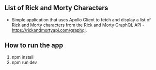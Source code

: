 ## List of Rick and Morty Characters

- Simple application that uses Apollo Client to fetch and display a list of Rick and Morty characters from the Rick and Morty GraphQL API - https://rickandmortyapi.com/graphql.

## How to run the app

1. npm install
2. npm run dev
